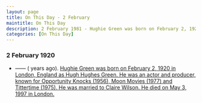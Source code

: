 ```yaml
---
layout: page
title: On This Day - 2 February
maintitle: On This Day
description: 2 February 1981 - Hughie Green was born on February 2, 1920 in London, England as Hughes Green. He was an actor and producer, known for Opportunity Knocks (1956), Moon Movies (1977) and Tittertime (1975). He was married to Claire Wilson. He died on May 3, 1997 in London.
categories: [On This Day]
---
```


### 2 February 1920
* —— (<span id="age1"></span> years ago). [Hughie Green was born on February 2, 1920 in London, England as Hugh Hughes Green. He was an actor and producer, known for Opportunity Knocks (1956), Moon Movies (1977) and Tittertime (1975). He was married to Claire Wilson. He died on May 3, 1997 in London.](https://fanzoflenazavaroni.github.io/biography/hughie-green)

<!-- Script for calculating number of years ago -->
<script>
var dob = '19200202';
var year = Number(dob.substr(0, 4));
var month = Number(dob.substr(4, 2)) - 1;
var day = Number(dob.substr(6, 2));
var today = new Date();
var age1 = today.getFullYear() - year;
if (today.getMonth() < month || (today.getMonth() == month && today.getDate() < day)) {
  age1--;
}
document.getElementById("age1").innerHTML=age1;
</script>

